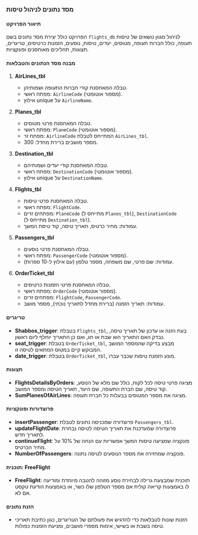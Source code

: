 ### מסד נתונים לניהול טיסות

#### תיאור הפרויקט

הפרויקט כולל יצירת מסד נתונים בשם `flights_db` לניהול מגוון נושאים של טיסות תעופה, כולל חברות תעופה, מטוסים, יעדים, טיסות, נוסעים, הזמנות כרטיסים, טריגרים, תצוגות, תהליכים מאוחסנים ופונקציות.

#### מבנה מסד הנתונים והטבלאות

1.  **AirLines_tbl**

    -   טבלה המאחסנת קודי חברות התעופה ושמותיהן.
    -   מפתח ראשי: `AirlineCode` (מספור אוטומטי).
    -   אילוץ unique על `AirlineName`.
2.  **Planes_tbl**

    -   טבלה המאחסנת פרטי מטוסים.
    -   מפתח ראשי: `PlaneCode` (מספור אוטומטי).
    -   מפתח זר: `AirlineCode` המתייחס לטבלת `AirLines_tbl`.
    -   מספר מושבים ברירת מחדל: 300.
3.  **Destination_tbl**

    -   טבלה המאחסנת קודי יעדים ושמותיהם.
    -   מפתח ראשי: `DestinationCode` (מספור אוטומטי).
    -   אילוץ unique על `DestinationName`.
4.  **Flights_tbl**

    -   טבלה המאחסנת פרטי טיסות.
    -   מפתח ראשי: `FlightCode`.
    -   מפתחים זרים: `PlaneCode` (מתייחס ל `Planes_tbl`), `DestinationCode` (מתייחס ל `Destination_tbl`).
    -   עמודות: מחיר כרטיס, תאריך טיסה, קוד טיסת המשך.
5.  **Passengers_tbl**

    -   טבלה המאחסנת פרטי נוסעים.
    -   מפתח ראשי: `PassengerCode` (מספור אוטומטי).
    -   עמודות: שם פרטי, שם משפחה, מספר טלפון (עם אילוץ ל-10 ספרות).
6.  **OrderTicket_tbl**

    -   טבלה המאחסנת פרטי הזמנות כרטיסים.
    -   מפתח ראשי: `OrderCode` (מספור אוטומטי).
    -   מפתחים זרים: `FlightCode`, `PassengerCode`.
    -   עמודות: תאריך הזמנה (ברירת מחדל לתאריך נוכחי), מספר מושב.

#### טריגרים

-   **Shabbos_trigger**: בטבלת `Flights_tbl`, בעת הזנה או עדכון של תאריך טיסה, נבדק האם התאריך הוא שבת או חג, ואם כן התאריך יוחלף ליום ראשון.
-   **seat_trigger**: בטבלת `OrderTicket_tbl`, מבצע בדיקה שהמספר המושב המבוקש קיים במטוס המתאים לטיסה זו.
-   **date_trigger**: בטבלת `OrderTicket_tbl`, מונע הזמנת טיסות שכבר עברו.

#### תצוגות

-   **FlightsDetailsByOrders**: מציגה פרטי טיסה לכל לקוח, כולל שם מלא של הנוסע, קוד טיסה, שם חברת התעופה, שם היעד, תאריך הטיסה ומספר המושב.
-   **SumPlanesOfAirLines**: מציגה את מספר המטוסים בבעלות כל חברת תעופה.

#### פרוצדורות ופונקציות

-   **insertPassenger**: פרוצדורה שמכניסה נתונים לטבלת `Passengers_tbl`.
-   **updateFlightDate**: פרוצדורה שמעדכנת את תאריך הטיסה לטיסה נבחרת לתאריך חדש.
-   **continueFlight**: פונקציה שמציעה טיסות המשך אפשריות עם הנחה של 10% על מחיר הכרטיס.
-   **NumberOfPassengers**: פונקציה שמחזירה את מספר הנוסעים לטיסה נתונה.

#### תוכנית: FreeFlight

-   **FreeFlight**: תוכנית שמבצעת גרילה לבחירת נוסע מזוהה להטבה מיוחדת ומודיעה לו באמצעות קריאה קולית אם מספר הטלפון שלו כשר, או באמצעות הודעת טקסט אם לא.

#### הזנת נתונים

-   הזנות שונות לטבלאות כדי להדגיש את פעולתם של הטריגרים, כגון כתיבת תאריכי טיסה בשבת או בשישי, אימות מספרי מושבים, ומניעת הזמנות כפולות.

